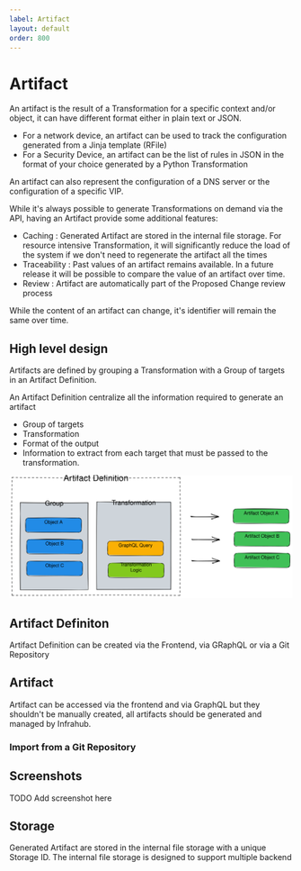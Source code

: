 ```yaml
---
label: Artifact
layout: default
order: 800
---
```


# Artifact

An artifact is the result of a Transformation for a specific context and/or object, it can have different format either in plain text or JSON.

- For a network device, an artifact can be used to track the configuration generated from a Jinja template (RFile)
- For a Security Device, an artifact can be the list of rules in JSON in the format of your choice generated by a Python Transformation

An artifact can also represent the configuration of a DNS server or the configuration of a specific VIP.

While it's always possible to generate Transformations on demand via the API, having an Artifact provide some additional features:
- Caching : Generated Artifact are stored in the internal file storage. For resource intensive Transformation, it will significantly reduce the load of the system if we don't need to regenerate the artifact all the times
- Traceability : Past values of an artifact remains available. In a future release it will be possible to compare the value of an artifact over time.
- Review : Artifact are automatically part of the Proposed Change review process

While the content of an artifact can change, it's identifier will remain the same over time.

## High level design

Artifacts are defined by grouping a Transformation with a Group of targets in an Artifact Definition.

An Artifact Definition centralize all the information required to generate an artifact
- Group of targets
- Transformation
- Format of the output
- Information to extract from each target that must be passed to the transformation.

![](../media/artifact.excalidraw.svg)


## Artifact Definiton

Artifact Definition can be created via the Frontend, via GRaphQL or via a Git Repository

## Artifact

Artifact can be accessed via the frontend and via GraphQL but they shouldn't be manually created, all artifacts should be generated and managed by Infrahub.

### Import from a Git Repository


## Screenshots

TODO Add screenshot here

## Storage

Generated Artifact are stored in the internal file storage with a unique Storage ID. The internal file storage is designed to support multiple backend